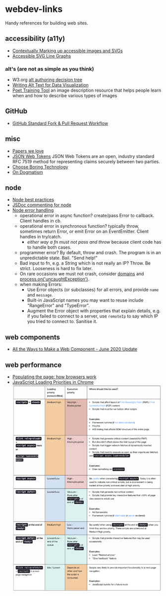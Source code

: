 # webdev-links
Handy references for building web sites.

## accessibility (a11y)

* [Contextually Marking up accessible images and SVGs](https://www.scottohara.me/blog/2019/05/22/contextual-images-svgs-and-a11y.html)
* [Accessible SVG Line Graphs](https://tink.uk/accessible-svg-line-graphs/)

### alt's (are not as simple as you think)

* W3.org [alt authoring decision tree](https://www.w3.org/WAI/tutorials/images/decision-tree/)
* [Writing Alt Text for Data Visualization](https://medium.com/nightingale/writing-alt-text-for-data-visualization-2a218ef43f81)
* [Poet Training Tool](https://poet.diagramcenter.org/how.html) an image description resource that helps people learn when and how to describe various types of images

## GitHub

* [GitHub Standard Fork & Pull Request Workflow](https://gist.github.com/Chaser324/ce0505fbed06b947d962)

## misc

* [Papers we love](https://github.com/papers-we-love/papers-we-love)
* [JSON Web Tokens](https://jwt.io/)
   JSON Web Tokens are an open, industry standard RFC 7519 method for representing claims securely between two parties.
* [Choose Boring Technology](http://boringtechnology.club/)
* [On Dogmatism](https://css-tricks.com/increasing-wariness-dogmatism/)

## node

* [Node best practices](https://github.com/i0natan/nodebestpractices)
* [JSDoc commenting for node](https://jsdoc.app/howto-commonjs-modules.html)
* [Node error handling](https://www.joyent.com/node-js/production/design/errors)
   * operational error in async function? create/pass Error to callback. Client handles in cb.
   * operational error in synchronous function? typically throw, sometimes return Error, or emit Error on an EventEmitter. Client handles in try/catch.
      * _either way a fn must not pass and throw_ because client code has to handle both cases.
   * programmer error? By default, throw and crash. The program is in an unpredictable state. Bail. "Send help!"
   * Bad input to fn, e.g. a String which is not really an IP? Throw. Be strict. Looseness is hard to fix later.
   * On rare occasions we must not crash, consider [domains](https://nodejs.org/api/domain.html) and [process.on('uncaughtException')](https://nodejs.org/api/process.html#process_event_uncaughtexception).
   * when making Errors:
      * Use Error objects (or subclasses) for all errors, and provide `name` and `message`.
      * Built-in JavaScript names you may want to reuse include "RangeError" and "TypeError".
      * Augment the Error object with properties that explain details, e.g. if you failed to connect to a server, use `remoteIp` to say which IP you tried to connect to. Sanitise it.

## web components

 * [All the Ways to Make a Web Component - June 2020 Update](https://webcomponents.dev/blog/all-the-ways-to-make-a-web-component/)
 
## web performance

* [Populating the page: how browsers work
](https://developer.mozilla.org/en-US/docs/Web/Performance/Populating_the_page:_how_browsers_work)
* [JavaScript Loading Priorities in Chrome](https://addyosmani.com/blog/script-priorities/)
  ![JavaScript Loading Priorities in Chrome table](img/js-prios.png?raw=true)
